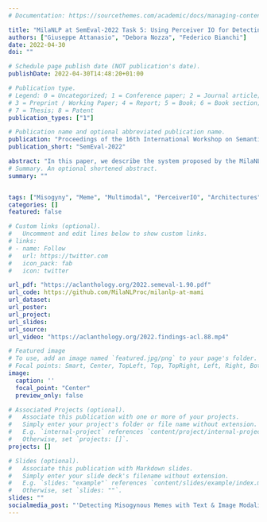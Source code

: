 ```yaml
---
# Documentation: https://sourcethemes.com/academic/docs/managing-content/

title: "MilaNLP at SemEval-2022 Task 5: Using Perceiver IO for Detecting Misogynous Memes with Text and Image Modalities"
authors: ["Giuseppe Attanasio", "Debora Nozza", "Federico Bianchi"]
date: 2022-04-30
doi: ""

# Schedule page publish date (NOT publication's date).
publishDate: 2022-04-30T14:48:20+01:00

# Publication type.
# Legend: 0 = Uncategorized; 1 = Conference paper; 2 = Journal article;
# 3 = Preprint / Working Paper; 4 = Report; 5 = Book; 6 = Book section;
# 7 = Thesis; 8 = Patent
publication_types: ["1"]

# Publication name and optional abbreviated publication name.
publication: "Proceedings of the 16th International Workshop on Semantic Evaluation (SemEval-2022)"
publication_short: "SemEval-2022"

abstract: "In this paper, we describe the system proposed by the MilaNLP team for the Multimedia Automatic Misogyny Identification (MAMI) challenge. We use Perceiver IO as a multimodal late fusion over unimodal streams to address both sub-tasks A and B. We build unimodal embeddings using Vision Transformer (image) and RoBERTa (text transcript). We enrich the input representation using face and demographic recognition, image captioning, and detection of adult content and web entities. To the best of our knowledge, this work is the first to use Perceiver IO combining text and image modalities. The proposed approach outperforms unimodal and multimodal baselines."
# Summary. An optional shortened abstract.
summary: ""


tags: ["Misogyny", "Meme", "Multimodal", "PerceiverIO", "Architectures"]
categories: []
featured: false

# Custom links (optional).
#   Uncomment and edit lines below to show custom links.
# links:
# - name: Follow
#   url: https://twitter.com
#   icon_pack: fab
#   icon: twitter

url_pdf: "https://aclanthology.org/2022.semeval-1.90.pdf"
url_code: https://github.com/MilaNLProc/milanlp-at-mami
url_dataset:
url_poster:
url_project:
url_slides:
url_source:
url_video: "https://aclanthology.org/2022.findings-acl.88.mp4"

# Featured image
# To use, add an image named `featured.jpg/png` to your page's folder.
# Focal points: Smart, Center, TopLeft, Top, TopRight, Left, Right, BottomLeft, Bottom, BottomRight.
image:
  caption: ''
  focal_point: "Center"
  preview_only: false

# Associated Projects (optional).
#   Associate this publication with one or more of your projects.
#   Simply enter your project's folder or file name without extension.
#   E.g. `internal-project` references `content/project/internal-project/index.md`.
#   Otherwise, set `projects: []`.
projects: []

# Slides (optional).
#   Associate this publication with Markdown slides.
#   Simply enter your slide deck's filename without extension.
#   E.g. `slides: "example"` references `content/slides/example/index.md`.
#   Otherwise, set `slides: ""`.
slides: ""
socialmedia_post: "'Detecting Misogynous Memes with Text & Image Modalities' by Attanasio, {@debora}, Bianchi. Their novel system uses Perceiver IO, surpassing all previous benchmarks. #AI #ScienceUpdate"
---
```

